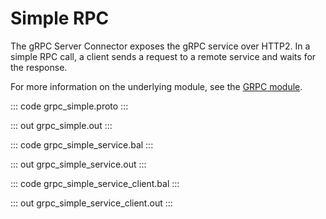 # Simple RPC

The gRPC Server Connector exposes the gRPC service over HTTP2.
In a simple RPC call, a client sends a request to a remote service and waits for the response.

For more information on the underlying module, 
see the [GRPC module](https://docs.central.ballerina.io/ballerina/grpc/latest/).

::: code grpc_simple.proto :::

::: out grpc_simple.out :::

::: code grpc_simple_service.bal :::

::: out grpc_simple_service.out :::

::: code grpc_simple_service_client.bal :::

::: out grpc_simple_service_client.out :::